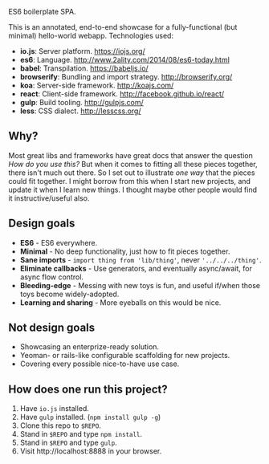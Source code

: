 ES6 boilerplate SPA.

This is an annotated, end-to-end showcase for a fully-functional (but minimal) hello-world webapp.
Technologies used:

 * **io.js**: Server platform. https://iojs.org/
 * **es6**: Language. http://www.2ality.com/2014/08/es6-today.html
 * **babel**: Transpilation. https://babeljs.io/
 * **browserify**: Bundling and import strategy. http://browserify.org/
 * **koa**: Server-side framework. http://koajs.com/
 * **react**: Client-side framework. http://facebook.github.io/react/
 * **gulp**: Build tooling. http://gulpjs.com/
 * **less**: CSS dialect. http://lesscss.org/

## Why?

Most great libs and frameworks have great docs that answer the question *How do you use this?*
But when it comes to fitting all these pieces together, there isn't much out there.
So I set out to illustrate *one way* that the pieces could fit together.
I might borrow from this when I start new projects, and update it when I learn new things.
I thought maybe other people would find it instructive/useful also.

## Design goals

 * **ES6** - ES6 everywhere.
 * **Minimal** - No deep functionality, just how to fit pieces together.
 * **Sane imports** - `import thing from 'lib/thing'`, never `'../../../thing'`.
 * **Eliminate callbacks** - Use generators, and eventually async/await, for async flow control.
 * **Bleeding-edge** - Messing with new toys is fun, and useful if/when those toys become widely-adopted.
 * **Learning and sharing** - More eyeballs on this would be nice.

## Not design goals

 * Showcasing an enterprize-ready solution.
 * Yeoman- or rails-like configurable scaffolding for new projects.
 * Covering every possible nice-to-have use case.

## How does one run this project?

 1. Have `io.js` installed.
 1. Have `gulp` installed. (`npm install gulp -g`)
 1. Clone this repo to `$REPO`.
 1. Stand in `$REPO` and type `npm install`.
 1. Stand in `$REPO` and type `gulp`.
 1. Visit http://localhost:8888 in your browser.




